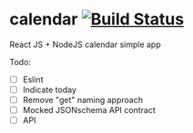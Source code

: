 # calendar [![Build Status](https://travis-ci.org/lzakrzewski/calendar.svg?branch=master)](https://travis-ci.org/lzakrzewski/calendar)

React JS + NodeJS calendar simple app

Todo: 
 - [ ] Eslint
 - [ ] Indicate today
 - [ ] Remove "get" naming approach
 - [ ] Mocked JSONschema API contract
 - [ ] API